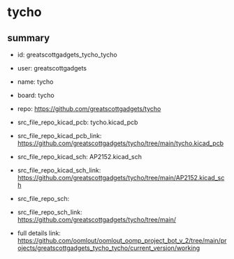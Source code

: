 # tycho
 
## summary 
* id: greatscottgadgets_tycho_tycho
* user: greatscottgadgets
* name: tycho
* board: tycho
* repo: https://github.com/greatscottgadgets/tycho
* src_file_repo_kicad_pcb: tycho.kicad_pcb
* src_file_repo_kicad_pcb_link: https://github.com/greatscottgadgets/tycho/tree/main/tycho.kicad_pcb
* src_file_repo_kicad_sch: AP2152.kicad_sch
* src_file_repo_kicad_sch_link: https://github.com/greatscottgadgets/tycho/tree/main/AP2152.kicad_sch

* src_file_repo_sch: 
* src_file_repo_sch_link: https://github.com/greatscottgadgets/tycho/tree/main/
* full details link: https://github.com/oomlout/oomlout_oomp_project_bot_v_2/tree/main/projects/greatscottgadgets_tycho_tycho/current_version/working  






